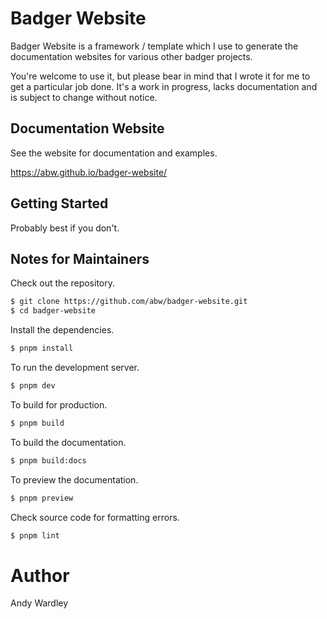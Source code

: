 # Badger Website

Badger Website is a framework / template which I use to generate the
documentation websites for various other badger projects.

You're welcome to use it, but please bear in mind that I wrote it for me to
get a particular job done.  It's a work in progress, lacks documentation and
is subject to change without notice.

## Documentation Website

See the website for documentation and examples.

https://abw.github.io/badger-website/

## Getting Started

Probably best if you don't.

## Notes for Maintainers

Check out the repository.

```bash
$ git clone https://github.com/abw/badger-website.git
$ cd badger-website
```

Install the dependencies.

```bash
$ pnpm install
```

To run the development server.

```bash
$ pnpm dev
```

To build for production.

```bash
$ pnpm build
```

To build the documentation.

```bash
$ pnpm build:docs
```

To preview the documentation.

```bash
$ pnpm preview
```

Check source code for formatting errors.

```bash
$ pnpm lint
```

# Author

Andy Wardley
